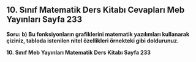 ## 10. Sınıf Matematik Ders Kitabı Cevapları Meb Yayınları Sayfa 233

**Soru: b) Bu fonksiyonların grafiklerini matematik yazılımları kullanarak çiziniz, tabloda istenilen nitel özellikleri örnekteki gibi doldurunuz.**

**10. Sınıf Meb Yayınları Matematik Ders Kitabı Sayfa 233**